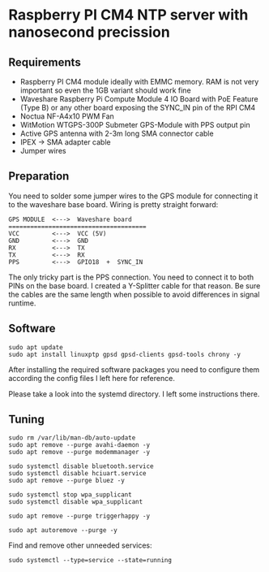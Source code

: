 # Raspberry PI CM4 NTP server with nanosecond precission
## Requirements
- Raspberry PI CM4 module ideally with EMMC memory. RAM is not very important so even the 1GB variant should work fine
- Waveshare Raspberry Pi Compute Module 4 IO Board with PoE Feature (Type B) or any other board exposing the SYNC_IN pin of the RPI CM4
- Noctua NF-A4x10 PWM Fan
- WitMotion WTGPS-300P Submeter GPS-Module with PPS output pin
- Active GPS antenna with 2-3m long SMA connector cable
- IPEX -> SMA adapter cable
- Jumper wires

## Preparation
You need to solder some jumper wires to the GPS module for connecting it to the waveshare base board.
Wiring is pretty straight forward:

```
GPS MODULE  <--->  Waveshare board
======================================
VCC         <--->  VCC (5V)
GND         <--->  GND
RX          <--->  TX
TX          <--->  RX
PPS         <--->  GPIO18  +  SYNC_IN
```

The only tricky part is the PPS connection. You need to connect it to both PINs on the base board. I created a Y-Splitter cable for that reason. Be sure the cables are the same length when possible to avoid differences in signal runtime.

## Software
```
sudo apt update
sudo apt install linuxptp gpsd gpsd-clients gpsd-tools chrony -y
```

After installing the required software packages you need to configure them according the config files I left here for reference.

Please take a look into the systemd directory. I left some instructions there.

## Tuning
```
sudo rm /var/lib/man-db/auto-update
sudo apt remove --purge avahi-daemon -y
sudo apt remove --purge modemmanager -y

sudo systemctl disable bluetooth.service
sudo systemctl disable hciuart.service
sudo apt remove --purge bluez -y

sudo systemctl stop wpa_supplicant
sudo systemctl disable wpa_supplicant

sudo apt remove --purge triggerhappy -y

sudo apt autoremove --purge -y
```

Find and remove other unneeded services:
```
sudo systemctl --type=service --state=running
```
